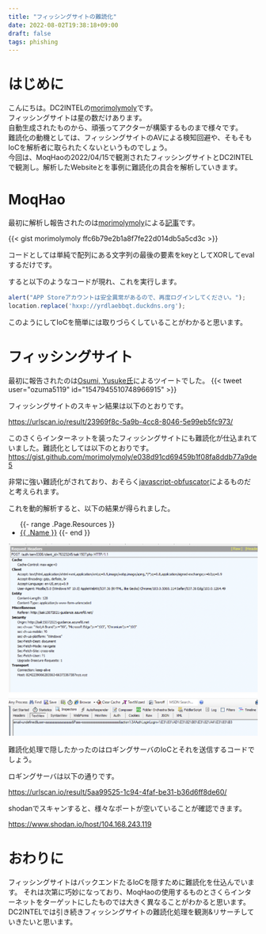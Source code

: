 ```yaml
---
title: "フィッシングサイトの難読化"
date: 2022-08-02T19:38:18+09:00
draft: false
tags: phishing
---
```


# はじめに
こんにちは。DC2INTELの[morimolymoly](https://morimolymoly.com)です。\
フィッシングサイトは星の数だけあります。\
自動生成されたものから、頑張ってアクターが構築するものまで様々です。\
難読化の動機としては、フィッシングサイトのAVによる検知回避や、そもそもIoCを解析者に取られたくないというものでしょう。\
今回は、MoqHaoの2022/04/15で観測されたフィッシングサイトとDC2INTELで観測し。解析したWebsiteとを事例に難読化の具合を解析していきます。

# MoqHao
最初に解析し報告されたのは[morimolymoly](https://morimolymoly.com)による[記事](https://morimolymoly.hateblo.jp/entry/2022/04/15/123757)です。

{{< gist morimolymoly ffc6b79e2b1a8f7fe22d014db5a5cd3c >}}

コードとしては単純で配列にある文字列の最後の要素をkeyとしてXORしてevalするだけです。

すると以下のようなコードが現れ、これを実行します。

```js
alert("APP Storeアカウントは安全異常があるので、再度ログインしてください。");
location.replace('hxxp://yrdlaebbqt.duckdns.org');
```

このようにしてIoCを簡単には取りづらくしていることがわかると思います。

# フィッシングサイト
最初に報告されたのは[Osumi, Yusuke氏](https://twitter.com/ozuma5119)によるツイートでした。
{{< tweet user="ozuma5119" id="1547945510748966915" >}}

フィッシングサイトのスキャン結果は以下のとおりです。

https://urlscan.io/result/23969f8c-5a9b-4cc8-8046-5e99eb5fc973/

このさくらインターネットを装ったフィッシングサイトにも難読化が仕込まれていました。難読化としては以下のとおりです。\
https://gist.github.com/morimolymoly/e038d91cd69459b1f08fa8ddb77a9de5

非常に強い難読化がされており、おそらく[javascript-obfuscator](https://github.com/javascript-obfuscator/javascript-obfuscator)によるものだと考えられます。

これを動的解析すると、以下の結果が得られました。

<ul>
  {{- range .Page.Resources }}
    <li><a href="{{ .RelPermalink }}">{{ .Name }}</a>
  {{- end }}
</ul>

![送信結果](images/send0.png)
![送信ペイロード](images/send.png)

難読化処理で隠したかったのはロギングサーバのIoCとそれを送信するコードでしょう。

ロギングサーバは以下の通りです。

https://urlscan.io/result/5aa99525-1c94-4faf-be31-b36d6ff8de60/

shodanでスキャンすると、様々なポートが空いていることが確認できます。

https://www.shodan.io/host/104.168.243.119


# おわりに
フィッシングサイトはバックエンドたるIoCを隠すために難読化を仕込んでいます。
それは次第に巧妙になっており、MoqHaoの使用するものとさくらインターネットをターゲットにしたものでは大きく異なることがわかると思います。\
DC2INTELでは引き続きフィッシングサイトの難読化処理を観測&リサーチしていきたいと思います。
